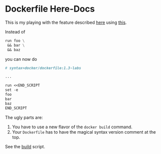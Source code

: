 Dockerfile Here-Docs
====================
This is my playing with the feature described [here][1] using [this][2].

Instead of
```Dockerfile
run foo \
 && bar \
 && baz
```

you can now do
```Dockerfile
# syntax=docker/dockerfile:1.3-labs

...

run <<END_SCRIPT
set -e
foo
bar
baz
END_SCRIPT
```

The ugly parts are:

1. You have to use a new flavor of the `docker build` command.
2. Your `Dockerfile` has to have the magical syntax version comment at the top.

See the [build][3] script.

[1]: https://www.docker.com/blog/introduction-to-heredocs-in-dockerfiles/
[2]: https://docs.docker.com/develop/develop-images/build_enhancements/
[3]: build


